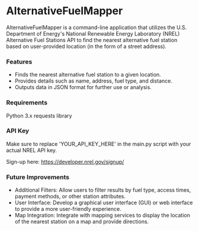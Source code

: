 # AlternativeFuelMapper
AlternativeFuelMapper is a command-line application that utilizes the U.S. Department of Energy's National Renewable Energy Laboratory (NREL)
Alternative Fuel Stations API to find the nearest alternative fuel station based on user-provided location (in the form of a street address).

### Features
- Finds the nearest alternative fuel station to a given location.
- Provides details such as name, address, fuel type, and distance.
- Outputs data in JSON format for further use or analysis.

### Requirements
Python 3.x
requests library

### API Key
Make sure to replace 'YOUR_API_KEY_HERE' in the main.py script with your actual NREL API key.

Sign-up here: https://developer.nrel.gov/signup/

### Future Improvements
- Additional Filters: Allow users to filter results by fuel type, access times, payment methods, or other station attributes.
- User Interface: Develop a graphical user interface (GUI) or web interface to provide a more user-friendly experience.
- Map Integration: Integrate with mapping services to display the location of the nearest station on a map and provide directions.


